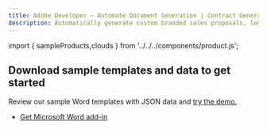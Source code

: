 ```yaml
---
title: Adobe Developer — Automate Document Generation | Contract Generation | Adobe
description: Automatically generate custom branded sales proposals, legal contracts, and invoices from Word templates and your dynamic data. Learn more today.
---
```



import { sampleProducts,clouds } from '../../../components/product.js';

<TitleBlock slots="heading, text" theme="lightest" className="titleBlock-align-left pt-grid-title-padding-bottom link linking" id="sample-blade"/>

## Download sample templates and data to get started

Review our sample Word templates with JSON data and [try the demo.](https://documentservices.adobe.com/dc-docgen-playground/index.html#/)

<TextBlock slots="buttons" width="100%" theme="lightest"  isCentered className="padding-zero ms-word-add-in-title"  />

- [Get Microsoft Word add-in](/document-services/docs/overview/document-generation-api/wordaddin/)

<ProductCardGrid clouds={clouds} products={sampleProducts} showName={true} showDescription={false} interaction={false} buttonName="Download" showBorder={false} imgHeight="1300" imgWidth="1500" isCentered={true} theme="lightest" className="padding-bottom-zero productCardGrid" containerWidth="950px"/>
